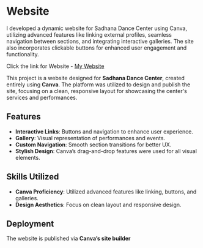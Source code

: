 # Website
 I developed a dynamic website for Sadhana Dance Center using Canva, utilizing advanced features like linking external profiles, seamless navigation between sections, and integrating interactive galleries. The site also incorporates clickable buttons for enhanced user engagement and functionality.

 Click the link for Website - [My Website](https://sadhanadancecenter.my.canva.site/)


This project is a website designed for **Sadhana Dance Center**, created entirely using **Canva**. The platform was utilized to design and publish the site, focusing on a clean, responsive layout for showcasing the center's services and performances.

## Features

- **Interactive Links**: Buttons and navigation to enhance user experience.
- **Gallery**: Visual representation of performances and events.
- **Custom Navigation**: Smooth section transitions for better UX.
- **Stylish Design**: Canva’s drag-and-drop features were used for all visual elements.

## Skills Utilized

- **Canva Proficiency**: Utilized advanced features like linking, buttons, and galleries.
- **Design Aesthetics**: Focus on clean layout and responsive design.

## Deployment

The website is published via **Canva’s site builder**
